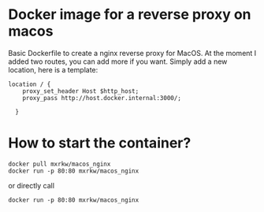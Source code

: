 # Docker image for a reverse proxy on macos

Basic Dockerfile to create a nginx reverse proxy for MacOS. At the moment I added two routes, 
you can add more if you want. Simply add a new location, here is a template:
```
location / {
    proxy_set_header Host $http_host;
    proxy_pass http://host.docker.internal:3000/;
    
  }
```

# How to start the container?

```
docker pull mxrkw/macos_nginx
docker run -p 80:80 mxrkw/macos_nginx
```
or directly call
```
docker run -p 80:80 mxrkw/macos_nginx
```